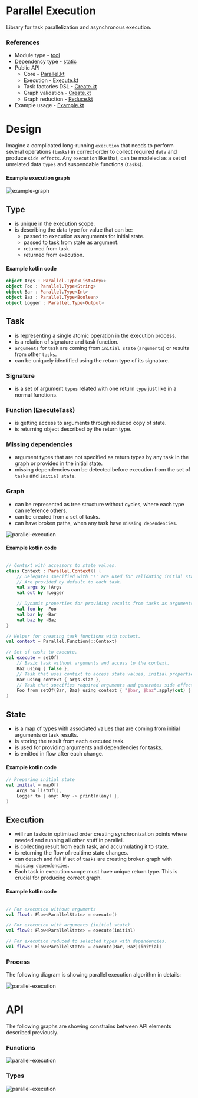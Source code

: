 # Parallel Execution

Library for task parallelization and asynchronous execution.

### References

* Module type - [tool](../../docs/architecture.md#tool)
* Dependency type - [static](../../docs/architecture.md#static_dependencies)
* Public API
    * Core - [Parallel.kt](./src/main/kotlin/flank/execution/parallel/Parallel.kt)
    * Execution - [Execute.kt](./src/main/kotlin/flank/execution/parallel/Execute.kt)
    * Task factories DSL - [Create.kt](./src/main/kotlin/flank/execution/parallel/Create.kt)
    * Graph validation - [Create.kt](./src/main/kotlin/flank/execution/parallel/Validate.kt)
    * Graph reduction - [Reduce.kt](./src/main/kotlin/flank/execution/parallel/Reduce.kt)
* Example usage - [Example.kt](./src/test/kotlin/flank/execution/parallel/Example.kt)

# Design

Imagine a complicated long-running `execution` that needs to perform several operations (`tasks`) in correct order to
collect required `data` and produce `side effects`. Any `execution` like that, can be modeled as a set of unrelated
data `types` and suspendable functions (`tasks`).

#### Example execution graph

![example-graph](http://www.plantuml.com/plantuml/proxy?cache=no&fmt=svg&src=https://raw.githubusercontent.com/Flank/flank/master/docs/hld/parallel-example-graph.puml)

## Type

* is unique in the execution scope.
* is describing the data type for value that can be:
    * passed to execution as arguments for initial state.
    * passed to task from state as argument.
    * returned from task.
    * returned from execution.

#### Example kotlin code

```kotlin
object Args : Parallel.Type<List<Any>>
object Foo : Parallel.Type<String>
object Bar : Parallel.Type<Int>
object Baz : Parallel.Type<Boolean>
object Logger : Parallel.Type<Output>
```

## Task

* is representing a single atomic operation in the execution process.
* is a relation of signature and task function.
* `arguments` for task are coming from `initial state` (`arguments`) or results from other `tasks`.
* can be uniquely identified using the return type of its signature.

### Signature

* is a set of argument `types` related with one return `type` just like in a normal functions.

### Function (ExecuteTask)

* is getting access to arguments through reduced copy of state.
* is returning object described by the return type.

### Missing dependencies

* argument types that are not specified as return types by any task in the graph or provided in the initial state.
* missing dependencies can be detected before execution from the set of `tasks` and `initial state`.

### Graph

* can be represented as tree structure without cycles, where each type can reference others.
* can be created from a set of tasks.
* can have broken paths, when any task have `missing dependencies`.

![parallel-execution](http://www.plantuml.com/plantuml/proxy?cache=no&fmt=svg&src=https://raw.githubusercontent.com/Flank/flank/master/docs/hld/task-graph.puml)

#### Example kotlin code

```kotlin

// Context with accessors to state values. 
class Context : Parallel.Context() {
    // Delegates specified with '!' are used for validating initial state.
    // Are provided by default to each task.
    val args by !Args
    val out by !Logger

    // Dynamic properties for providing results from tasks as arguments for other tasks.
    val foo by -Foo
    val bar by -Bar
    val baz by -Baz
}

// Helper for creating task functions with context. 
val context = Parallel.Function(::Context)

// Set of tasks to execute.
val execute = setOf(
    // Basic task without arguments and access to the context.
    Baz using { false },
    // Task that uses context to access state values, initial properties doesn't need to be specified in arguments. 
    Bar using context { args.size },
    // Task that specifies required arguments and generates side effect by emitting value to output
    Foo from setOf(Bar, Baz) using context { "$bar, $baz".apply(out) }
)
```

## State

* is a map of types with associated values that are coming from initial arguments or task results.
* is storing the result from each executed task.
* is used for providing arguments and dependencies for tasks.
* is emitted in flow after each change.

#### Example kotlin code

```kotlin
// Preparing initial state
val initial = mapOf(
    Args to listOf(),
    Logger to { any: Any -> println(any) },
)
```

## Execution

* will run tasks in optimized order creating synchronization points where needed and running all other stuff in
  parallel.
* is collecting result from each task, and accumulating it to state.
* is returning the flow of realtime state changes.
* can detach and fail if set of `tasks` are creating broken graph with `missing dependencies`.
* Each task in execution scope must have unique return type. This is crucial for producing correct graph.

#### Example kotlin code

```kotlin

// For execution without arguments 
val flow1: Flow<ParallelState> = execute()

// For execution with arguments (initial state)
val flow2: Flow<ParallelState> = execute(initial)

// For execution reduced to selected types with dependencies. 
val flow3: Flow<ParallelState> = execute(Bar, Baz)(initial)
```

### Process

The following diagram is showing parallel execution algorithm in details:

![parallel-execution](http://www.plantuml.com/plantuml/proxy?cache=no&fmt=svg&src=https://raw.githubusercontent.com/Flank/flank/master/docs/hld/parallel-execution.puml)

# API

The following graphs are showing constrains between API elements described previously.

### Functions

![parallel-execution](http://www.plantuml.com/plantuml/proxy?cache=no&fmt=svg&src=https://raw.githubusercontent.com/Flank/flank/master/docs/hld/parallel-execution-api-functions.puml)

### Types

![parallel-execution](http://www.plantuml.com/plantuml/proxy?cache=no&fmt=svg&src=https://raw.githubusercontent.com/Flank/flank/master/docs/hld/parallel-execution-api-structures.puml)
